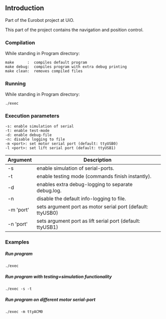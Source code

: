 ## Introduction
Part of the Eurobot project at UiO. 

This part of the project contains the navigation and position control.



### Compilation
While standing in Program directory:
```
make      :  compiles default program   
make debug:  compiles program with extra debug printing
make clean:  removes compiled files
```

### Running
While standing in Program directory:

```
./exec
```


### Execution parameters
```
-s: enable simulation of serial
-t: enable test-mode
-d: enable debug-file
-n: disable logging to file
-m <port>: set motor serial port (default: ttyUSB0)
-l <port>: set lift serial port (default: ttyUSB1)
```

| Argument | Description |
|----------|---------------------------------------------------------------|
|    -s    | enable simulation of serial-ports.
|    -t    | enable testing mode (commands finish instantly).
|    -d    | enables extra debug-logging to separate debug.log.
|    -n    | disable the default info-logging to file.
| -m 'port'| sets argument port as motor serial port (default: ttyUSB0)
| -n 'port'| sets argument port as lift serial port (default: ttyUSB1)

### Examples

##### Run program 
```
./exec
```

##### Run program with testing+simulation functionality
```
./exec -s -t
```

##### Run program on different motor serial-port
```
./exec -m ttyACM0
```